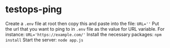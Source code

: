 # testops-ping

Create a ```.env``` file at root then copy this and paste into the file: ```URL=''```
Put the url that you want to ping to in ```.env``` file as the value for URL variable. For instance: ```URL='https://example.com/'```
Install the necessary packages: ```npm install```
Start the server: ```node app.js```
